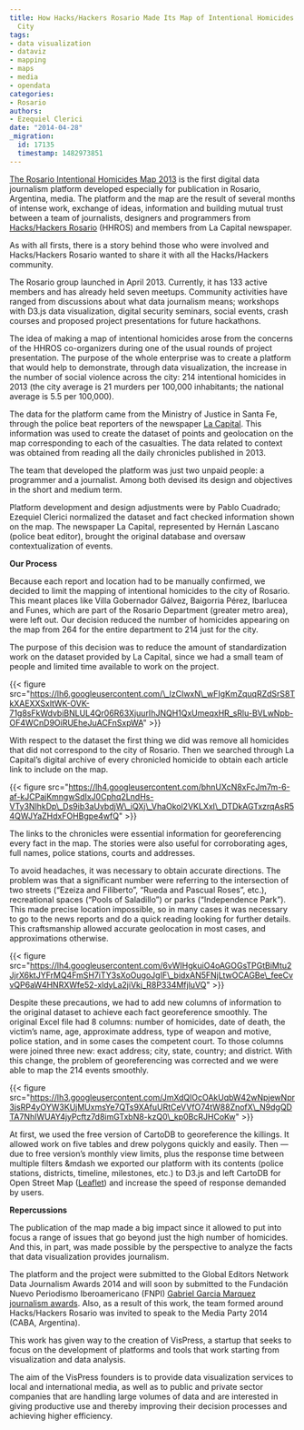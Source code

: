 ```yaml
---
title: How Hacks/Hackers Rosario Made Its Map of Intentional Homicides of Rosario
  City
tags:
- data visualization
- dataviz
- mapping
- maps
- media
- opendata
categories:
- Rosario
authors:
- Ezequiel Clerici
date: "2014-04-28"
_migration:
  id: 17135
  timestamp: 1482973851
---
```


[The Rosario Intentional Homicides Map 2013][1] is the first digital data journalism platform developed especially for publication in Rosario, Argentina, media. The platform and the map are the result of several months of intense work, exchange of ideas, information and building mutual trust between a team of journalists, designers and programmers from [Hacks/Hackers Rosario][2] (HHROS) and members from La Capital newspaper.

As with all firsts, there is a story behind those who were involved and Hacks/Hackers Rosario wanted to share it with all the Hacks/Hackers community.

The Rosario group launched in April 2013. Currently, it has 133 active members and has already held ​​seven meetups. Community activities have ranged from discussions about what data journalism means; workshops with D3.js data visualization, digital security seminars, social events, crash courses and proposed project presentations for future hackathons.

The idea of ​​making a map of intentional homicides arose from the concerns of the HHROS co-organizers during one of the usual rounds of project presentation. The purpose of the whole enterprise was to create a platform that would help to demonstrate, through data visualization, the increase in the number of social violence across the city: 214 intentional homicides in 2013 (the city average is 21 murders per 100,000 inhabitants; the national average is 5.5 per 100,000).

The data for the platform came from the Ministry of Justice in Santa Fe, through the police beat reporters of the newspaper [La Capital][3]. This information was used to create the dataset of points and geolocation on the map corresponding to each of the casualties. The data related to context was obtained from reading all the daily chronicles published in 2013.

The team that developed the platform was just two unpaid people: a programmer and a journalist. Among both devised its design and objectives in the short and medium term.

Platform development and design adjustments were by Pablo Cuadrado; Ezequiel Clerici normalized the dataset and fact checked information shown on the map. The newspaper La Capital, represented by Hernán Lascano (police beat editor), brought the original database and oversaw contextualization of events.

**Our Process**

Because each report and location had to be manually confirmed, we decided to limit the mapping of intentional homicides to the city of Rosario. This meant places like Villa Gobernador Gálvez, Baigorria Pérez, Ibarlucea and Funes, which are part of the Rosario Department (greater metro area), were left out. Our decision reduced the number of homicides appearing on the map from 264 for the entire department to 214 just for the city.

The purpose of this decision was to reduce the amount of standardization work on the dataset provided by La Capital, since we had a small team of people and limited time available to work on the project.

{{< figure src="https://lh6.googleusercontent.com/\_lzCIwxN\_wFIgKmZquqRZdSrS8TkXAEXXSxltWK-OVK-71g8sFkWdvbiBNLUL4Qr06R63XjuurIhJNQH1QxUmeqxHR_sRlu-BVLwNpb-OF4WCnD9OiRUEheJuACFnSxpWA" >}}

With respect to the dataset the first thing we did was remove all homicides that did not correspond to the city of Rosario. Then we searched through La Capital&#8217;s digital archive of every chronicled homicide to obtain each article link to include on the map.

{{< figure src="https://lh4.googleusercontent.com/bhnUXcN8xFcJm7m-6-af-kJCPajKmngwSdIxJ0Cphq2LndHs-VTy3NlhkDp\_Ds9ib3aUvbdjW\_iQXj\_VhaOkol2VKLXxI\_DTDkAGTxzrqAsR54QWJYaZHdxFOHBgpe4wfQ" >}}

The links to the chronicles were essential information for georeferencing every fact in the map. The stories were also useful for corroborating ages, full names, police stations, courts and addresses.

To avoid headaches, it was necessary to obtain accurate directions. The problem was that a significant number were referring to the intersection of two streets (&#8220;Ezeiza and Filiberto&#8221;, &#8220;Rueda and Pascual Roses&#8221;, etc.), recreational spaces (&#8220;Pools of Saladillo&#8221;) or parks (&#8220;Independence Park&#8221;). This made precise location impossible, so in many cases it was necessary to go to the news reports and do a quick reading looking for further details. This craftsmanship allowed accurate geolocation in most cases, and approximations otherwise.

{{< figure src="https://lh4.googleusercontent.com/6vWIHgkuiO4oAGOGsTPGtBiMtu2JjrX6ktJYFrMQ4FmSH7iTY3sXoOugoJgIF\_bidxAN5FNjLtwOCAGBe\_feeCvvQP6aW4HNRXWfe52-xldyLa2jiVkj_R8P334MfjluVQ" >}}

Despite these precautions, we had to add new columns of information to the original dataset to achieve each fact georeference smoothly. The original Excel file had 8 columns: number of homicides, date of death, the victim&#8217;s name, age, approximate address, type of weapon and motive, police station, and in some cases the competent court. To those columns were joined three new: exact address; city, state, country; and district. With this change, the problem of georeferencing was corrected and we were able to map the 214 events smoothly.

{{< figure src="https://lh3.googleusercontent.com/JmXdQlOcOAkUqbW42wNpjewNpr3jsRP4yOYW3KUjMUxmsYe7QTs9XAfuURtCeVVfO74tW88ZnofX\_N9dgQDTA7NhIWUAY4jyPcftz7d8imGTxbN8-kzQ0\_kp0BcRJHCoKw" >}}

At first, we used the free version of CartoDB to georeference the killings. It allowed work on five tables and drew polygons quickly and easily. Then &mdash; due to free version&#8217;s monthly view limits, plus the response time between multiple filters &mdash we exported our platform with its contents (police stations, districts, timeline, milestones, etc.) to D3.js and left CartoDB for Open Street Map ([Leaflet][4]) and increase the speed of response demanded by users.

**Repercussions**

The publication of the map made ​​a big impact since it allowed to put into focus a range of issues that go beyond just the high number of homicides. And this, in part, was made possible by the perspective to analyze the facts that data visualization provides journalism.

The platform and the project were submitted to the Global Editors Network Data Journalism Awards 2014 and will soon by submitted to the Fundación Nuevo Periodismo Iberoamericano (FNPI) [Gabriel Garcia Marquez journalism awards][5]. Also, as a result of this work, the team formed around Hacks/Hackers Rosario was invited to speak to the Media Party 2014 (CABA, Argentina).

This work has given way to the creation of VisPress, a startup that seeks to focus on the development of platforms and tools that work starting from visualization and data analysis.

The aim of the VisPress founders is to provide data visualization services to​ local and international media, as well as to public and private sector companies that are handling large volumes of data and are interested in giving productive use and thereby improving their decision processes and achieving higher efficiency.

 [1]: http://www.lacapital.com.ar/mapa-homicidios-rosario.html
 [2]: http://www.meetup.com/Hacks-Hackers-Rosario/
 [3]: http://www.lacapital.com.ar
 [4]: http://leafletjs.com/
 [5]: http://www.fnpi.org/premioggm/